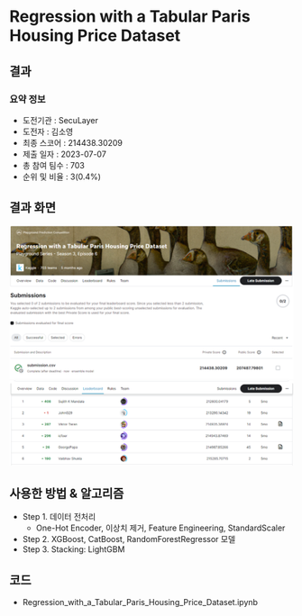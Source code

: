 # Regression with a Tabular Paris Housing Price Dataset
## 결과
### 요약 정보
- 도전기관 : SecuLayer
- 도전자 : 김소영
- 최종 스코어 : 214438.30209
- 제출 일자 : 2023-07-07
- 총 참여 팀수 : 703
- 순위 및 비율 : 3(0.4%)

## 결과 화면
![score](./img/score.PNG)
![rank](./img/rank.PNG)

## 사용한 방법 & 알고리즘
- Step 1. 데이터 전처리
  - One-Hot Encoder, 이상치 제거, Feature Engineering, StandardScaler
- Step 2. XGBoost, CatBoost, RandomForestRegressor 모델
- Step 3. Stacking: LightGBM

## 코드
- Regression_with_a_Tabular_Paris_Housing_Price_Dataset.ipynb
